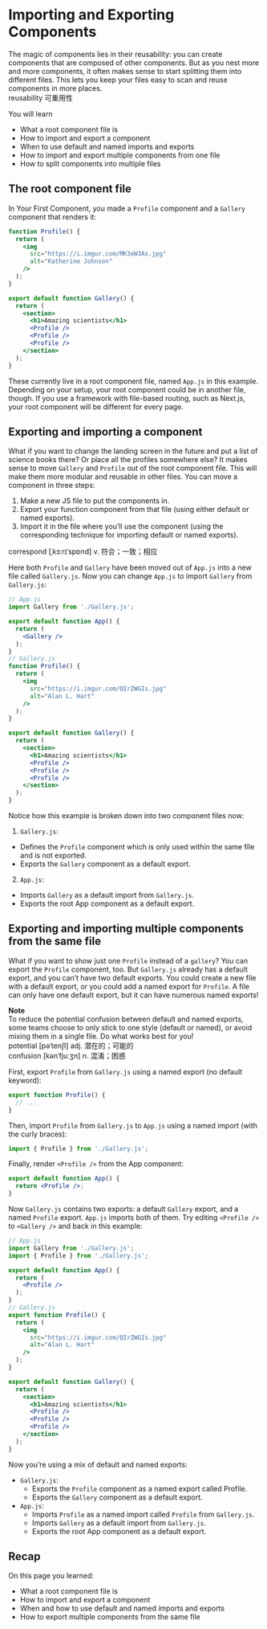 # Importing and Exporting Components
The magic of components lies in their reusability: you can create components that are composed of other components. But as you nest more and more components, it often makes sense to start splitting them into different files. This lets you keep your files easy to scan and reuse components in more places.\
reusability 可重用性

You will learn
- What a root component file is
- How to import and export a component
- When to use default and named imports and exports
- How to import and export multiple components from one file
- How to split components into multiple files

## The root component file
In Your First Component, you made a `Profile` component and a `Gallery` component that renders it:
```jsx
function Profile() {
  return (
    <img
      src="https://i.imgur.com/MK3eW3As.jpg"
      alt="Katherine Johnson"
    />
  );
}

export default function Gallery() {
  return (
    <section>
      <h1>Amazing scientists</h1>
      <Profile />
      <Profile />
      <Profile />
    </section>
  );
}
```
These currently live in a root component file, named `App.js` in this example. Depending on your setup, your root component could be in another file, though. If you use a framework with file-based routing, such as Next.js, your root component will be different for every page.

## Exporting and importing a component
What if you want to change the landing screen in the future and put a list of science books there? Or place all the profiles somewhere else? It makes sense to move `Gallery` and `Profile` out of the root component file. This will make them more modular and reusable in other files. You can move a component in three steps:

1. Make a new JS file to put the components in.
2. Export your function component from that file (using either default or named exports).
3. Import it in the file where you’ll use the component (using the corresponding technique for importing default or named exports).

correspond [ˌkɔːrɪˈspɒnd] v. 符合；一致；相应

Here both `Profile` and `Gallery` have been moved out of `App.js` into a new file called `Gallery.js`. Now you can change `App.js` to import `Gallery` from `Gallery.js`:
```jsx
// App.js
import Gallery from './Gallery.js';

export default function App() {
  return (
    <Gallery />
  );
}
// Gallery.js
function Profile() {
  return (
    <img
      src="https://i.imgur.com/QIrZWGIs.jpg"
      alt="Alan L. Hart"
    />
  );
}

export default function Gallery() {
  return (
    <section>
      <h1>Amazing scientists</h1>
      <Profile />
      <Profile />
      <Profile />
    </section>
  );
}
```
Notice how this example is broken down into two component files now:

1. `Gallery.js`:
  - Defines the `Profile` component which is only used within the same file and is not exported.
  - Exports the `Gallery` component as a default export.
2. `App.js`:
  - Imports `Gallery` as a default import from `Gallery.js`.
  - Exports the root App component as a default export.

## Exporting and importing multiple components from the same file
What if you want to show just one `Profile` instead of a `gallery`? You can export the `Profile` component, too. But `Gallery.js` already has a default export, and you can’t have two default exports. You could create a new file with a default export, or you could add a named export for `Profile`. A file can only have one default export, but it can have numerous named exports!

**Note**\
To reduce the potential confusion between default and named exports, some teams choose to only stick to one style (default or named), or avoid mixing them in a single file. Do what works best for you!\
potential [pəˈtenʃl] adj. 潜在的；可能的\
confusion [kənˈfjuːʒn] n. 混淆；困惑

First, export `Profile` from `Gallery.js` using a named export (no default keyword):
```jsx
export function Profile() {
  // ...
}
```
Then, import `Profile` from `Gallery.js` to `App.js` using a named import (with the curly braces):
```jsx
import { Profile } from './Gallery.js';
```
Finally, render `<Profile />` from the App component:
```jsx
export default function App() {
  return <Profile />;
}
```
Now `Gallery.js` contains two exports: a default `Gallery` export, and a named `Profile` export. `App.js` imports both of them. Try editing `<Profile />` to `<Gallery />` and back in this example:
```jsx
// App.js
import Gallery from './Gallery.js';
import { Profile } from './Gallery.js';

export default function App() {
  return (
    <Profile />
  );
}
// Gallery.js
export function Profile() {
  return (
    <img
      src="https://i.imgur.com/QIrZWGIs.jpg"
      alt="Alan L. Hart"
    />
  );
}

export default function Gallery() {
  return (
    <section>
      <h1>Amazing scientists</h1>
      <Profile />
      <Profile />
      <Profile />
    </section>
  );
}
```
Now you’re using a mix of default and named exports:

- `Gallery.js`:
  - Exports the `Profile` component as a named export called Profile.
  - Exports the `Gallery` component as a default export.
- `App.js`:
  - Imports `Profile` as a named import called `Profile` from `Gallery.js`.
  - Imports `Gallery` as a default import from `Gallery.js`.
  - Exports the root App component as a default export.

## Recap
On this page you learned:

- What a root component file is
- How to import and export a component
- When and how to use default and named imports and exports
- How to export multiple components from the same file
